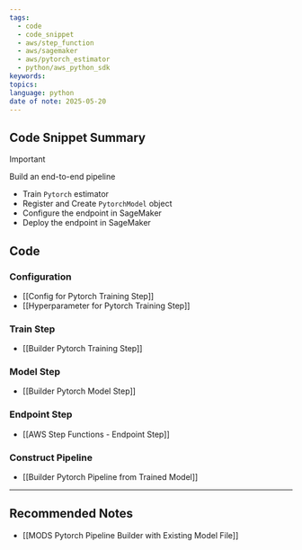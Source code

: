 ```yaml
---
tags:
  - code
  - code_snippet
  - aws/step_function
  - aws/sagemaker
  - aws/pytorch_estimator
  - python/aws_python_sdk
keywords: 
topics: 
language: python
date of note: 2025-05-20
---
```


## Code Snippet Summary

>[!important]
>Build an end-to-end pipeline
>- Train `Pytorch` estimator
>- Register and Create `PytorchModel` object
>- Configure the endpoint in SageMaker
>- Deploy the endpoint in SageMaker

## Code

### Configuration 

- [[Config for Pytorch Training Step]]
- [[Hyperparameter for Pytorch Training Step]]

### Train Step 

- [[Builder Pytorch Training Step]]

### Model Step

- [[Builder Pytorch Model Step]]

### Endpoint Step

- [[AWS Step Functions - Endpoint Step]]

### Construct Pipeline

- [[Builder Pytorch Pipeline from Trained Model]]



-----------
##  Recommended Notes


- [[MODS Pytorch Pipeline Builder with Existing Model File]]